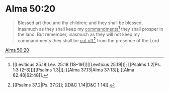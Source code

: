 # Alma 50:20

> Blessed art thou and thy children; and they shall be blessed, inasmuch as they shall keep my <u>commandments</u>[^a] they shall prosper in the land. But remember, inasmuch as they will not keep my commandments they shall be <u>cut off</u>[^b] from the presence of the Lord.

[Alma 50:20](https://www.churchofjesuschrist.org/study/scriptures/bofm/alma/50?lang=eng&id=p20#p20)


[^a]: [[Leviticus 25.18|Lev. 25:18 (18–19)]][[Leviticus 25.19|]]; [[Psalms 1.2|Ps. 1:3 (2–3)]][[Psalms 1.3|]]; [[Alma 37.13|Alma 37:13]]; [[Alma 62.48|62:48]].  
[^b]: [[Psalms 37.2|Ps. 37:2]]; [[D&C 1.14|D&C 1:14]].  
